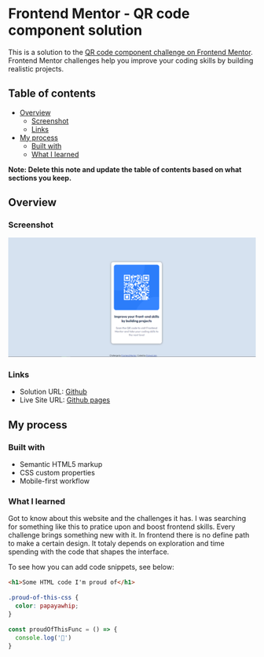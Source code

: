 # Frontend Mentor - QR code component solution

This is a solution to the [QR code component challenge on Frontend Mentor](https://www.frontendmentor.io/challenges/qr-code-component-iux_sIO_H). Frontend Mentor challenges help you improve your coding skills by building realistic projects. 

## Table of contents

- [Overview](#overview)
  - [Screenshot](#screenshot)
  - [Links](#links)
- [My process](#my-process)
  - [Built with](#built-with)
  - [What I learned](#what-i-learned)

**Note: Delete this note and update the table of contents based on what sections you keep.**

## Overview

### Screenshot

![Alt text](image.png)

### Links

- Solution URL: [Github](https://github.com/Prajwaljain20/Frontend-Mentor-QR-sol)
- Live Site URL: [Github pages](https://github.com/Prajwaljain20)

## My process

### Built with

- Semantic HTML5 markup
- CSS custom properties
- Mobile-first workflow

### What I learned

Got to know about this website and the challenges it has. I was searching for something like this to pratice upon and boost frontend skills.
Every challenge brings something new with it. In frontend there is no define path to make a certain design. It totaly depends on exploration and time spending with the code that shapes the interface.

To see how you can add code snippets, see below:

```html
<h1>Some HTML code I'm proud of</h1>
```
```css
.proud-of-this-css {
  color: papayawhip;
}
```
```js
const proudOfThisFunc = () => {
  console.log('🎉')
}
```
